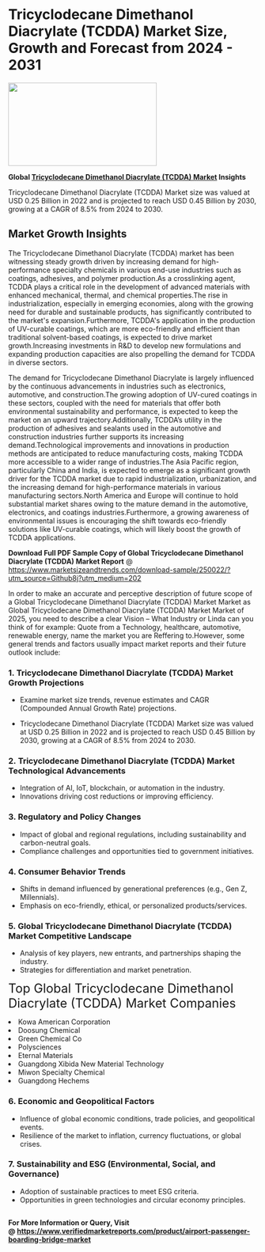 <H1>Tricyclodecane Dimethanol Diacrylate (TCDDA) Market Size, Growth and Forecast from 2024 - 2031</H1><img class="aligncenter size-medium wp-image-584254" src="https://thirdeyenews.in/wp-content/uploads/2024/09/Global-Market-Research-300x168.jpeg" alt="" width="300" height="168" /><p><strong>Global&nbsp;<a href="https://www.marketsizeandtrends.com/download-sample/250022/?utm_source=Github8j?utm_medium=202">Tricyclodecane Dimethanol Diacrylate (TCDDA) Market</a> Insights</strong></p><p>Tricyclodecane Dimethanol Diacrylate (TCDDA) Market size was valued at USD 0.25 Billion in 2022 and is projected to reach USD 0.45 Billion by 2030, growing at a CAGR of 8.5% from 2024 to 2030.</p><p><h2>Market Growth Insights</h2> <p>The Tricyclodecane Dimethanol Diacrylate (TCDDA) market has been witnessing steady growth driven by increasing demand for high-performance specialty chemicals in various end-use industries such as coatings, adhesives, and polymer production.As a crosslinking agent, TCDDA plays a critical role in the development of advanced materials with enhanced mechanical, thermal, and chemical properties.The rise in industrialization, especially in emerging economies, along with the growing need for durable and sustainable products, has significantly contributed to the market's expansion.Furthermore, TCDDA's application in the production of UV-curable coatings, which are more eco-friendly and efficient than traditional solvent-based coatings, is expected to drive market growth.Increasing investments in R&D to develop new formulations and expanding production capacities are also propelling the demand for TCDDA in diverse sectors.</p> <p>The demand for Tricyclodecane Dimethanol Diacrylate is largely influenced by the continuous advancements in industries such as electronics, automotive, and construction.The growing adoption of UV-cured coatings in these sectors, coupled with the need for materials that offer both environmental sustainability and performance, is expected to keep the market on an upward trajectory.Additionally, TCDDA’s utility in the production of adhesives and sealants used in the automotive and construction industries further supports its increasing demand.Technological improvements and innovations in production methods are anticipated to reduce manufacturing costs, making TCDDA more accessible to a wider range of industries.The Asia Pacific region, particularly China and India, is expected to emerge as a significant growth driver for the TCDDA market due to rapid industrialization, urbanization, and the increasing demand for high-performance materials in various manufacturing sectors.North America and Europe will continue to hold substantial market shares owing to the mature demand in the automotive, electronics, and coatings industries.Furthermore, a growing awareness of environmental issues is encouraging the shift towards eco-friendly solutions like UV-curable coatings, which will likely boost the growth of TCDDA applications.</p> <p><span class=""><strong>Download Full PDF Sample Copy of Global Tricyclodecane Dimethanol Diacrylate (TCDDA) Market Report</strong> @ <a href="https://www.marketsizeandtrends.com/download-sample/250022/?utm_source=Github8j?utm_medium=202" target="_blank">https://www.marketsizeandtrends.com/download-sample/250022/?utm_source=Github8j?utm_medium=202</a></span></p><p>In order to make an accurate and perceptive description of future scope of a Global&nbsp;Tricyclodecane Dimethanol Diacrylate (TCDDA) Market Market as Global&nbsp;Tricyclodecane Dimethanol Diacrylate (TCDDA) Market Market of 2025, you need to describe a clear Vision &ndash; What Industry or Linda can you think of for example: Quote from a Technology, healthcare, automotive, renewable energy, name the market you are Reffering to.However, some general trends and factors usually impact market reports and their future outlook include:</p><h3>1.&nbsp;<strong>Tricyclodecane Dimethanol Diacrylate (TCDDA) Market Growth Projections</strong></h3><ul><li>Examine market size trends, revenue estimates and CAGR (Compounded Annual Growth Rate) projections.</li><li><p>Tricyclodecane Dimethanol Diacrylate (TCDDA) Market size was valued at USD 0.25 Billion in 2022 and is projected to reach USD 0.45 Billion by 2030, growing at a CAGR of 8.5% from 2024 to 2030.</p></li></ul><h3>2.&nbsp;<strong>Tricyclodecane Dimethanol Diacrylate (TCDDA) Market Technological Advancements</strong></h3><ul><li>Integration of AI, IoT, blockchain, or automation in the industry.</li><li>Innovations driving cost reductions or improving efficiency.</li></ul><h3>3.&nbsp;<strong>Regulatory and Policy Changes</strong></h3><ul><li>Impact of global and regional regulations, including sustainability and carbon-neutral goals.</li><li>Compliance challenges and opportunities tied to government initiatives.</li></ul><h3>4.&nbsp;<strong>Consumer Behavior Trends</strong></h3><ul><li>Shifts in demand influenced by generational preferences (e.g., Gen Z, Millennials).</li><li>Emphasis on eco-friendly, ethical, or personalized products/services.</li></ul><h3>5.&nbsp;<strong>Global Tricyclodecane Dimethanol Diacrylate (TCDDA) Market Competitive Landscape</strong></h3><ul><li>Analysis of key players, new entrants, and partnerships shaping the industry.</li><li>Strategies for differentiation and market penetration.</li></ul><p data-pm-slice="1 1 []"><span style="color: inherit; font-family: inherit; font-size: 25px;">Top Global Tricyclodecane Dimethanol Diacrylate (TCDDA) Market Companies</span></p><div class="" data-test-id=""><p><li>Kowa American Corporation</li><li> Doosung Chemical</li><li> Green Chemical Co</li><li> Polysciences</li><li> Eternal Materials</li><li> Guangdong Xibida New Material Technology</li><li> Miwon Specialty Chemical</li><li> Guangdong Hechems</li></p></div><h3>6.&nbsp;<strong>Economic and Geopolitical Factors</strong></h3><ul><li>Influence of global economic conditions, trade policies, and geopolitical events.</li><li>Resilience of the market to inflation, currency fluctuations, or global crises.</li></ul><h3>7.&nbsp;<strong>Sustainability and ESG (Environmental, Social, and Governance)</strong></h3><ul><li>Adoption of sustainable practices to meet ESG criteria.</li><li>Opportunities in green technologies and circular economy principles.</li></ul><h2><strong style="font-size: 14px;">For More Information or Query, Visit @&nbsp;</strong><a style="background-color: #ffffff; font-size: 14px;" href="https://www.marketsizeandtrends.com/report/tricyclodecane-dimethanol-diacrylate-tcdda-market/" target="_blank">https://www.verifiedmarketreports.com/product/airport-passenger-boarding-bridge-market</a></h2>
